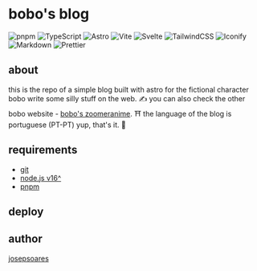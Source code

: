 # bobo's blog

![pnpm](https://img.shields.io/badge/pnpm-F69220.svg?style=for-the-badge&logo=pnpm&logoColor=white) ![TypeScript](https://img.shields.io/badge/typescript-%23007ACC.svg?style=for-the-badge&logo=typescript&logoColor=white) ![Astro](https://img.shields.io/badge/Astro-FF5D01.svg?style=for-the-badge&logo=Astro&logoColor=white) ![Vite](https://img.shields.io/badge/Vite-646CFF.svg?style=for-the-badge&logo=Vite&logoColor=white) ![Svelte](https://img.shields.io/badge/Svelte-FF3E00.svg?style=for-the-badge&logo=Svelte&logoColor=white) ![TailwindCSS](https://img.shields.io/badge/tailwindcss-%2338B2AC.svg?style=for-the-badge&logo=tailwind-css&logoColor=white) ![Iconify](https://img.shields.io/badge/Iconify-1769AA.svg?style=for-the-badge&logo=Iconify&logoColor=white) ![Markdown](https://img.shields.io/badge/markdown-%23000000.svg?style=for-the-badge&logo=markdown&logoColor=white) ![Prettier](https://img.shields.io/badge/Prettier-F7B93E.svg?style=for-the-badge&logo=Prettier&logoColor=black)

## about

this is the repo of a simple blog built with astro for the fictional character bobo write some silly stuff on the web. ✍️
you can also check the other bobo website - [bobo's zoomeranime](). ⛩️
the language of the blog is portuguese (PT-PT)
yup, that's it. 👋

## requirements

- [git](https://git-scm.com)
- [node.js v16^](https://nodejs.org/en/)
- [pnpm](https://pnpm.io/)

## deploy

## author

[josepsoares](https://josepsoares.vercel.app/)
